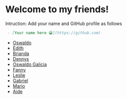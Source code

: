 # Welcome to my friends!

Intruction:  Add your name and GitHub profile as follows
```markdown
 - [Your name here 😀](https://github.com)
```

- [Oswaldo](https://github.com/dev-oswld)
- [Edith](https://github.com/thide87)
- [Brianda](https://github.com/BriandaViridiana)
- [Dennys](https://github.com/DennysGa22)
- [Oswaldo Galicia](https://github.com/OGP19912023)
- [Fanny](https://github.com/Estefani-Tamez)
- [Leslie](https://github.com/GitL3ess)
- [Gabriel](https://github.com/JGVelez2)
- [Mario](https://github.com/MArioAguilarGIT)
- [Aide](https://github.com/natzielly)

<!-- It is a secret line. Oswald TC - February 23th 2023 -->